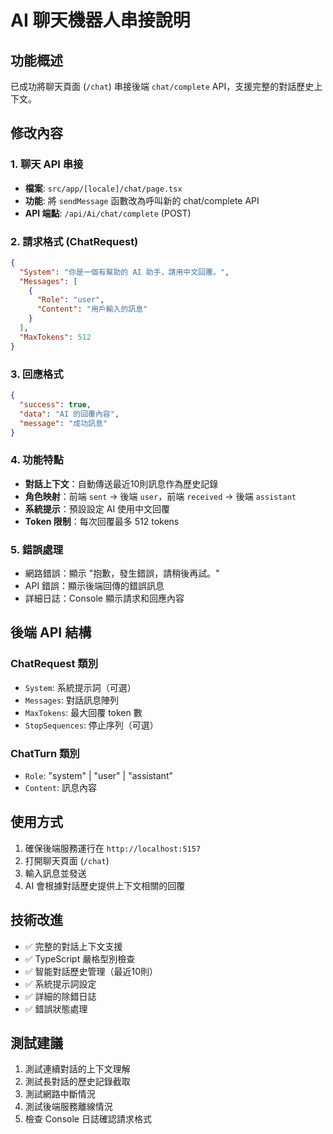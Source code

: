 # AI 聊天機器人串接說明

## 功能概述
已成功將聊天頁面 (`/chat`) 串接後端 `chat/complete` API，支援完整的對話歷史上下文。

## 修改內容

### 1. 聊天 API 串接
- **檔案**: `src/app/[locale]/chat/page.tsx`
- **功能**: 將 `sendMessage` 函數改為呼叫新的 chat/complete API
- **API 端點**: `/api/Ai/chat/complete` (POST)

### 2. 請求格式 (ChatRequest)
```json
{
  "System": "你是一個有幫助的 AI 助手，請用中文回覆。",
  "Messages": [
    {
      "Role": "user",
      "Content": "用戶輸入的訊息"
    }
  ],
  "MaxTokens": 512
}
```

### 3. 回應格式
```json
{
  "success": true,
  "data": "AI 的回覆內容",
  "message": "成功訊息"
}
```

### 4. 功能特點
- **對話上下文**：自動傳送最近10則訊息作為歷史記錄
- **角色映射**：前端 `sent` → 後端 `user`，前端 `received` → 後端 `assistant`
- **系統提示**：預設設定 AI 使用中文回覆
- **Token 限制**：每次回覆最多 512 tokens

### 5. 錯誤處理
- 網路錯誤：顯示 "抱歉，發生錯誤，請稍後再試。"
- API 錯誤：顯示後端回傳的錯誤訊息
- 詳細日誌：Console 顯示請求和回應內容

## 後端 API 結構

### ChatRequest 類別
- `System`: 系統提示詞（可選）
- `Messages`: 對話訊息陣列
- `MaxTokens`: 最大回覆 token 數
- `StopSequences`: 停止序列（可選）

### ChatTurn 類別
- `Role`: "system" | "user" | "assistant"
- `Content`: 訊息內容

## 使用方式

1. 確保後端服務運行在 `http://localhost:5157`
2. 打開聊天頁面 (`/chat`)
3. 輸入訊息並發送
4. AI 會根據對話歷史提供上下文相關的回覆

## 技術改進

- ✅ 完整的對話上下文支援
- ✅ TypeScript 嚴格型別檢查
- ✅ 智能對話歷史管理（最近10則）
- ✅ 系統提示詞設定
- ✅ 詳細的除錯日誌
- ✅ 錯誤狀態處理

## 測試建議

1. 測試連續對話的上下文理解
2. 測試長對話的歷史記錄截取
3. 測試網路中斷情況
4. 測試後端服務離線情況
5. 檢查 Console 日誌確認請求格式
